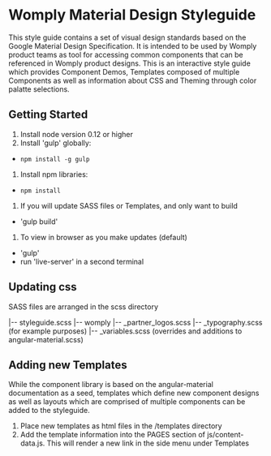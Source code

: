 # Womply Material Design Styleguide

This style guide contains a set of visual design standards based on the Google Material Design Specification. It is intended to be used by Womply product teams as tool for accessing common components that can be referenced in Womply product designs. This is an interactive style guide which provides Component Demos, Templates composed of multiple Components as well as information about CSS and Theming through color palatte selections.

## Getting Started

1. Install node version 0.12 or higher
1. Install 'gulp' globally:
  - `npm install -g gulp`
1. Install npm libraries:
  - `npm install`
1. If you will update SASS files or Templates, and only want to build
  - 'gulp build'
1. To view in browser as you make updates (default)
  - 'gulp'
  - run 'live-server' in a second terminal

## Updating css

SASS files are arranged in the scss directory

  |-- styleguide.scss
  |-- womply
      |-- _partner_logos.scss
      |-- _typography.scss (for example purposes)
      |-- _variables.scss (overrides and additions to angular-material.scss)

## Adding new Templates

While the component library is based on the angular-material documentation as a seed, templates which define new component designs as well as layouts which are comprised of multiple components can be added to the styleguide.

1. Place new templates as html files in the /templates directory
1. Add the template information into the PAGES section of  js/content-data.js. This will render a new link in the side menu under Templates